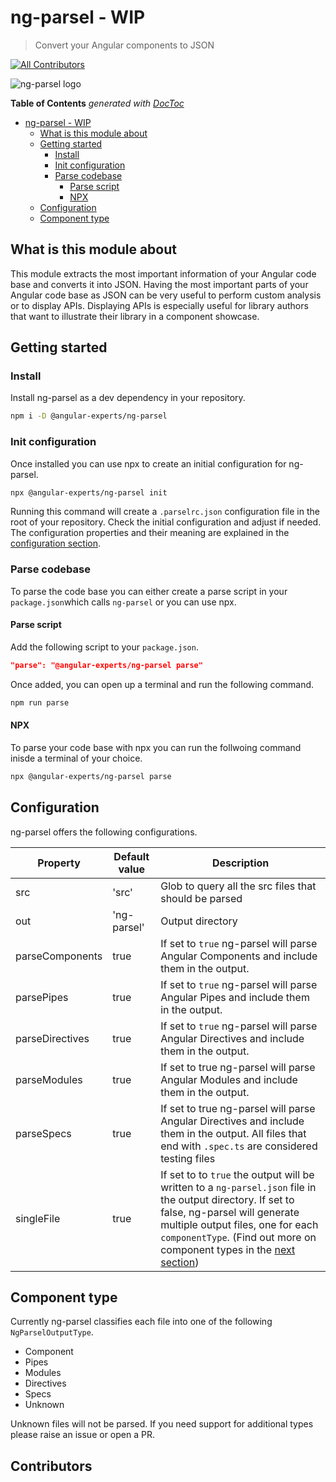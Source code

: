 # ng-parsel - WIP

> Convert your Angular components to JSON

<!-- ALL-CONTRIBUTORS-BADGE:START - Do not remove or modify this section -->

[![All Contributors](https://img.shields.io/badge/all_contributors-13-orange.svg?style=flat-square)](#contributors)

<!-- ALL-CONTRIBUTORS-BADGE:END -->

![ng-parsel logo](https://github.com/kreuzerk/ng-parsel/blob/main/docs/logo.svg)

<!-- START doctoc generated TOC please keep comment here to allow auto update -->
<!-- DON'T EDIT THIS SECTION, INSTEAD RE-RUN doctoc TO UPDATE -->

**Table of Contents** _generated with [DocToc](https://github.com/thlorenz/doctoc)_

- [ng-parsel - WIP](#ng-parsel---wip)
  - [What is this module about](#what-is-this-module-about)
  - [Getting started](#getting-started)
    - [Install](#install)
    - [Init configuration](#init-configuration)
    - [Parse codebase](#parse-codebase)
      - [Parse script](#parse-script)
      - [NPX](#npx)
  - [Configuration](#configuration)
  - [Component type](#component-type)

<!-- END doctoc generated TOC please keep comment here to allow auto update -->

## What is this module about

This module extracts the most important information of your Angular code base and converts it into JSON. Having the most important parts of your Angular code base as JSON can be very useful to perform custom analysis or to display APIs. Displaying APIs is especially useful for library authors that want to illustrate their library in a component showcase.

## Getting started

### Install

Install ng-parsel as a dev dependency in your repository.

```bash
npm i -D @angular-experts/ng-parsel
```

### Init configuration

Once installed you can use npx to create an initial configuration for ng-parsel.

```bash
npx @angular-experts/ng-parsel init
```

Running this command will create a `.parselrc.json` configuration file in the root of your repository. Check the initial configuration and adjust if needed. The configuration properties and their meaning are explained in the [configuration section](#configuration).

### Parse codebase

To parse the code base you can either create a parse script in your `package.json`which calls `ng-parsel` or you can use npx.

#### Parse script

Add the following script to your `package.json`.

```json
"parse": "@angular-experts/ng-parsel parse"
```

Once added, you can open up a terminal and run the following command.

```bash
npm run parse
```

#### NPX

To parse your code base with npx you can run the follwoing command inisde a terminal of your choice.

```bash
npx @angular-experts/ng-parsel parse
```

## Configuration

ng-parsel offers the following configurations.

| Property        | Default value | Description                                                                                                                                                                                                                                                                |
| --------------- | ------------- | -------------------------------------------------------------------------------------------------------------------------------------------------------------------------------------------------------------------------------------------------------------------------- |
| src             | 'src'         | Glob to query all the src files that should be parsed                                                                                                                                                                                                                      |
| out             | 'ng-parsel'   | Output directory                                                                                                                                                                                                                                                           |
| parseComponents | true          | If set to `true` ng-parsel will parse Angular Components and include them in the output.                                                                                                                                                                                   |
| parsePipes      | true          | If set to `true` ng-parsel will parse Angular Pipes and include them in the output.                                                                                                                                                                                        |
| parseDirectives | true          | If set to `true` ng-parsel will parse Angular Directives and include them in the output.                                                                                                                                                                                   |
| parseModules    | true          | If set to true ng-parsel will parse Angular Modules and include them in the output.                                                                                                                                                                                        |
| parseSpecs      | true          | If set to true ng-parsel will parse Angular Directives and include them in the output. All files that end with `.spec.ts` are considered testing files                                                                                                                     |
| singleFile      | true          | If set to to `true` the output will be written to a `ng-parsel.json` file in the output directory. If set to false, ng-parsel will generate multiple output files, one for each `componentType`. (Find out more on component types in the [next section](#component-type)) |

## Component type

Currently ng-parsel classifies each file into one of the following `NgParselOutputType`.

- Component
- Pipes
- Modules
- Directives
- Specs
- Unknown

Unknown files will not be parsed. If you need support for additional types please raise an issue or open a PR.

## Contributors

<!-- ALL-CONTRIBUTORS-LIST:START - Do not remove or modify this section -->
<!-- prettier-ignore-start -->
<!-- markdownlint-disable -->

<!-- markdownlint-restore -->
<!-- prettier-ignore-end -->

<!-- ALL-CONTRIBUTORS-LIST:END -->
